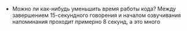 - Можно ли как-нибудь уменьшить время работы кода? Между завершением 15-секундного говорения и началом озвучивания напоминания проходит примерно 8 секунд, а это много
